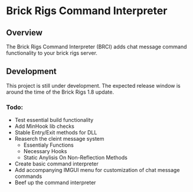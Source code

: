 # Brick Rigs Command Interpreter

## Overview

The Brick Rigs Command Interpreter (BRCI) adds chat message command functionality to your brick rigs server.

## Development

This project is still under development. The expected release window is around the time of the Brick Rigs 1.8 update.

### Todo:

 - Test essential build functionality
 - Add MinHook lib checks
 - Stable Entry/Exit methods for DLL
 - Reaserch the cleint message system
     - Essentialy Functions
     - Necessary Hooks
     - Static Anylisis On Non-Reflection Methods
 - Create basic command interpreter
 - Add accompanying IMGUI menu for customization of chat message commands
 - Beef up the command interpreter
